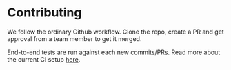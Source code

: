 # Contributing

We follow the ordinary Github workflow. Clone the repo, create a PR and get approval from a team member to get it merged.

End-to-end tests are run against each new commits/PRs. Read more about the current CI setup [here](./ci.md).
